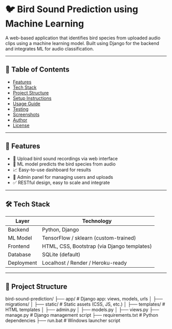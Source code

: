 # 🐦 Bird Sound Prediction using Machine Learning

A web-based application that identifies bird species from uploaded audio clips using a machine learning model. Built using Django for the backend and integrates ML for audio classification.

---

## 📌 Table of Contents

- [Features](#-features)
- [Tech Stack](#-tech-stack)
- [Project Structure](#-project-structure)
- [Setup Instructions](#-setup-instructions)
- [Usage Guide](#-usage-guide)
- [Testing](#-testing)
- [Screenshots](#-screenshots)
- [Author](#-author)
- [License](#-license)

---

## 🚀 Features

- 🎵 Upload bird sound recordings via web interface
- 🧠 ML model predicts the bird species from audio
- 📈 Easy-to-use dashboard for results
- 🔐 Admin panel for managing users and uploads
- ✅ RESTful design, easy to scale and integrate

---

## 🛠️ Tech Stack

| Layer        | Technology         |
|--------------|--------------------|
| Backend      | Python, Django     |
| ML Model     | TensorFlow / sklearn (custom-trained) |
| Frontend     | HTML, CSS, Bootstrap (via Django templates) |
| Database     | SQLite (default)   |
| Deployment   | Localhost / Render / Heroku-ready |

---

## 📂 Project Structure

bird-sound-prediction/
├── app/ # Django app: views, models, urls
│ ├── migrations/
│ ├── static/ # Static assets (CSS, JS, etc.)
│ ├── templates/ # HTML templates
│ ├── admin.py
│ ├── models.py
│ ├── views.py
├── manage.py # Django management script
├── requirements.txt # Python dependencies
├── run.bat # Windows launcher script
